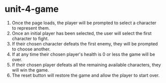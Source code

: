 # unit-4-game

1. Once the page loads, the player will be prompted to select a character to represent them.
2. Once an initial player has been selected, the user will select the first character to fight. 
3. If their chosen character defeats the first enemy, they will be prompted to choose another. 
4. If at any time their chosen player's health is 0 or less the game will be over. 
5. If their chosen player defeats all the remaining available characters, they will win the game. 
6. The reset button will restore the game and allow the player to start over. 